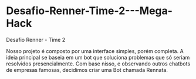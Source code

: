 # Desafio-Renner-Time-2---Mega-Hack
Desafio Renner - Time 2

Nosso projeto é composto por uma interface simples, porém completa. A ideia principal se baseia em um bot que soluciona problemas que só seriam resolvidos presencialmente. Com base nisso, e observando outros chatbots de empresas famosas, decidimos criar uma Bot chamada Rennata.
